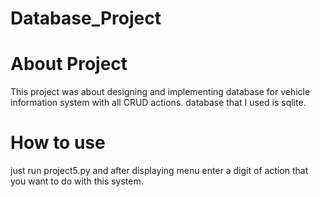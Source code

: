 # Database_Project
# About Project
This project was about designing and implementing database for vehicle information system with all CRUD actions. database that I used is sqlite.
# How to use
just run project5.py and after displaying menu enter a digit of action that you want to do with this system.
